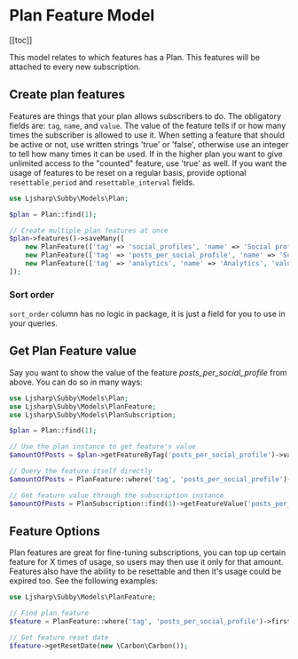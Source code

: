 # Plan Feature Model

[[toc]]

This model relates to which features has a Plan. This features will be attached to every new subscription.

## Create plan features

Features are things that your plan allows subscribers to do. The obligatory fields are: `tag`, `name`, and `value`. The
value of the feature tells if or how many times the subscriber is allowed to use it. When setting a feature that should
be active or not, use written strings 'true' or 'false', otherwise use an integer to tell how many times it can be used.
If in the higher plan you want to give unlimited access to the "counted" feature, use 'true' as well. If you want the
usage of features to be reset on a regular basis, provide optional `resettable_period` and `resettable_interval` fields.

```php
use Ljsharp\Subby\Models\Plan;

$plan = Plan::find(1);

// Create multiple plan features at once
$plan->features()->saveMany([
    new PlanFeature(['tag' => 'social_profiles', 'name' => 'Social profiles available', 'value' => 3, 'sort_order' => 1]),
    new PlanFeature(['tag' => 'posts_per_social_profile', 'name' => 'Scheduled posts per profile', 'value' => 30, 'sort_order' => 10, 'resettable_period' => 1, 'resettable_interval' => 'month']),
    new PlanFeature(['tag' => 'analytics', 'name' => 'Analytics', 'value' => true, 'sort_order' => 15])
]);
```

### Sort order
`sort_order` column has no logic in package, it is just a field for you to use in your queries. 

## Get Plan Feature value

Say you want to show the value of the feature _posts_per_social_profile_ from above. You can do so in many ways:

```php
use Ljsharp\Subby\Models\Plan;
use Ljsharp\Subby\Models\PlanFeature;
use Ljsharp\Subby\Models\PlanSubscription;

$plan = Plan::find(1);

// Use the plan instance to get feature's value
$amountOfPosts = $plan->getFeatureByTag('posts_per_social_profile')->value;

// Query the feature itself directly
$amountOfPosts = PlanFeature::where('tag', 'posts_per_social_profile')->first()->value;

// Get feature value through the subscription instance
$amountOfPosts = PlanSubscription::find(1)->getFeatureValue('posts_per_social_profile');
```

## Feature Options

Plan features are great for fine-tuning subscriptions, you can top up certain feature for X times of usage, so users may
then use it only for that amount. Features also have the ability to be resettable and then it's usage could be expired
too. See the following examples:

```php
use Ljsharp\Subby\Models\PlanFeature;

// Find plan feature
$feature = PlanFeature::where('tag', 'posts_per_social_profile')->first();

// Get feature reset date
$feature->getResetDate(new \Carbon\Carbon());
```
